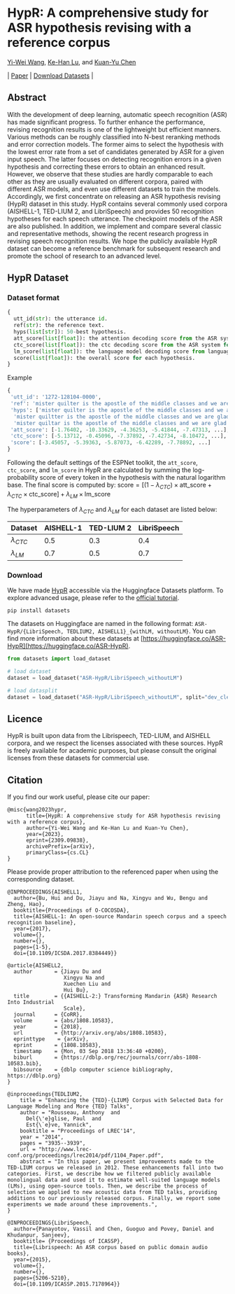 # HypR: A comprehensive study for ASR hypothesis revising with a reference corpus
[Yi-Wei Wang](https://github.com/Alfred0622), [Ke-Han Lu](https://hanklu.tw), and [Kuan-Yu Chen](https://faculty.csie.ntust.edu.tw/~kychen/)

| [Paper](https://arxiv.org/abs/2309.09838) | [Download Datasets](#download) | 

## Abstract
With the development of deep learning, automatic speech recognition (ASR) has made significant progress. To further enhance the performance, revising recognition results is one of the lightweight but efficient manners. Various methods can be roughly classified into N-best reranking methods and error correction models. The former aims to select the hypothesis with the lowest error rate from a set of candidates generated by ASR for a given input speech. The latter focuses on detecting recognition errors in a given hypothesis and correcting these errors to obtain an enhanced result. However, we observe that these studies are hardly comparable to each other as they are usually evaluated on different corpora, paired with different ASR models, and even use different datasets to train the models. Accordingly, we first concentrate on releasing an ASR hypothesis revising (HypR) dataset in this study. HypR contains several commonly used corpora (AISHELL-1, TED-LIUM 2, and LibriSpeech) and provides 50 recognition hypotheses for each speech utterance. The checkpoint models of the ASR are also published. In addition, we implement and compare several classic and representative methods, showing the recent research progress in revising speech recognition results. We hope the publicly available HypR dataset can become a reference benchmark for subsequent research and promote the school of research to an advanced level.

## HypR Dataset

### Dataset format
```python
{
  utt_id(str): the utterance id.
  ref(str): the reference text.
  hyps(list[str]): 50-best hypothesis.
  att_score(list[float]): the attention decoding score from the ASR system for each hypothesis.
  ctc_score(list[float]): the ctc decoding score from the ASR system for each hypothesis.
  lm_score(list[float]): the language model decoding score from language model for each hypothesis. This field only included when LM is used.
  score(list[float]): the overall score for each hypothesis.
}
```
Example
```python
{
 'utt_id': '1272-128104-0000',
 'ref': 'mister quilter is the apostle of the middle classes and we are glad to welcome his gospel'
 'hyps': ['mister quilter is the apostle of the middle classes and we are glad to welcome his gospel',
  'mister quiltter is the apostle of the middle classes and we are glad to welcome his gospel',
  'mister quiltar is the apostle of the middle classes and we are glad to welcome his gospel', ...],
 'att_score': [-1.76402, -10.33629, -4.36253, -5.41844, -7.47313, ...],
 'ctc_score': [-5.13712, -0.45096, -7.37892, -7.42734, -8.10472, ...],
 'score': [-3.45057, -5.39363, -5.87073, -6.42289, -7.78892, ...]
}
```

Following the default settings of the ESPNet toolkit, the `att_score`, `ctc_score`, and `lm_score` in HypR are calculated by summing the log-probability score of every token in the hypothesis with the natural logarithm base. The final score is computed by:
$`\text{score} = [(1 - \lambda_{CTC}) \times \text{att\_score} + \lambda_{CTC}\times\text{ctc\_score}] + \lambda_{LM} \times \text{lm\_score}`$

The hyperparameters of $\lambda_{CTC}$ and $\lambda_{LM}$ for each dataset are listed below:


| Dataset | AISHELL-1 | TED-LIUM 2 | LibriSpeech |
| --------| -------- | -------- | -------- |
| $\lambda_{CTC}$     | 0.5     | 0.3     | 0.4     |
| $\lambda_{LM}$     | 0.7     | 0.5     | 0.7     |

### Download

We have made [HypR](https://huggingface.co/ASR-HypR) accessible via the Huggingface Datasets platform. To explore advanced usage, please refer to the [official tutorial](https://huggingface.co/docs/datasets/index). 

```
pip install datasets
```

The datasets on Huggingface are named in the following format: `ASR-HypR/{LibriSpeech, TEDLIUM2, AISHELL1}_{withLM, withoutLM}`. You can find more information about these datasets at [https://huggingface.co/ASR-HypR](https://huggingface.co/ASR-HypR).

```python
from datasets import load_dataset

# load dataset
dataset = load_dataset("ASR-HypR/LibriSpeech_withoutLM")

# load datasplit
dataset = load_dataset("ASR-HypR/LibriSpeech_withoutLM", split="dev_clean")
```



## Licence
HypR is built upon data from the Librispeech, TED-LIUM, and AISHELL corpora, and we respect the licenses associated with these sources. HypR is freely available for academic purposes, but please consult the original licenses from these datasets for commercial use.

## Citation
If you find our work useful, please cite our paper:
```
@misc{wang2023hypr,
      title={HypR: A comprehensive study for ASR hypothesis revising with a reference corpus}, 
      author={Yi-Wei Wang and Ke-Han Lu and Kuan-Yu Chen},
      year={2023},
      eprint={2309.09838},
      archivePrefix={arXiv},
      primaryClass={cs.CL}
}
```

Please provide proper attribution to the referenced paper when using the corresponding dataset.

```
@INPROCEEDINGS{AISHELL1,
  author={Bu, Hui and Du, Jiayu and Na, Xingyu and Wu, Bengu and Zheng, Hao},
  booktitle={Proceedings of O-COCOSDA}, 
  title={AISHELL-1: An open-source Mandarin speech corpus and a speech recognition baseline}, 
  year={2017},
  volume={},
  number={},
  pages={1-5},
  doi={10.1109/ICSDA.2017.8384449}}

```

```
@article{AISHELL2,
  author       = {Jiayu Du and
                  Xingyu Na and
                  Xuechen Liu and
                  Hui Bu},
  title        = {{AISHELL-2:} Transforming Mandarin {ASR} Research Into Industrial
                  Scale},
  journal      = {CoRR},
  volume       = {abs/1808.10583},
  year         = {2018},
  url          = {http://arxiv.org/abs/1808.10583},
  eprinttype    = {arXiv},
  eprint       = {1808.10583},
  timestamp    = {Mon, 03 Sep 2018 13:36:40 +0200},
  biburl       = {https://dblp.org/rec/journals/corr/abs-1808-10583.bib},
  bibsource    = {dblp computer science bibliography, https://dblp.org}
}
```

```
@inproceedings{TEDLIUM2,
    title = "Enhancing the {TED}-{LIUM} Corpus with Selected Data for Language Modeling and More {TED} Talks",
    author = "Rousseau, Anthony  and
      Del{\'e}glise, Paul  and
      Est{\`e}ve, Yannick",
    booktitle = "Proceedings of LREC'14",
    year = "2014",
    pages = "3935--3939",
    url = "http://www.lrec-conf.org/proceedings/lrec2014/pdf/1104_Paper.pdf",
    abstract = "In this paper, we present improvements made to the TED-LIUM corpus we released in 2012. These enhancements fall into two categories. First, we describe how we filtered publicly available monolingual data and used it to estimate well-suited language models (LMs), using open-source tools. Then, we describe the process of selection we applied to new acoustic data from TED talks, providing additions to our previously released corpus. Finally, we report some experiments we made around these improvements.",
}
```

```
@INPROCEEDINGS{LibriSpeech,
  author={Panayotov, Vassil and Chen, Guoguo and Povey, Daniel and Khudanpur, Sanjeev},
  booktitle= {Proceedings of ICASSP}, 
  title={Librispeech: An ASR corpus based on public domain audio books}, 
  year={2015},
  volume={},
  number={},
  pages={5206-5210},
  doi={10.1109/ICASSP.2015.7178964}}
```

